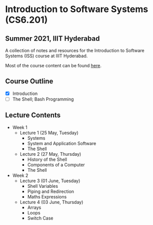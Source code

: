 # Introduction to Software Systems (CS6.201)
## Summer 2021, IIIT Hyderabad

A collection of notes and resources for the Introduction to Software Systems (ISS) course at IIIT Hyderabad.

Most of the course content can be found [here](https://serciiit.gitbook.io/introduction-to-software-systems/).

## Course Outline
- [x] Introduction
- [ ] The Shell; Bash Programming

## Lecture Contents
* Week 1
    * Lecture 1 (25 May, Tuesday)
        - Systems
        - System and Application Software
        - The Shell
    * Lecture 2 (27 May, Thursday)
        - History of the Shell
        - Components of a Computer
        - The Shell
* Week 2
    * Lecture 3 (01 June, Tuesday)
        - Shell Variables
        - Piping and Redirection
        - Maths Expressions
    * Lecture 4 (03 June, Thursday)
        - Arrays
        - Loops
        - Switch Case
